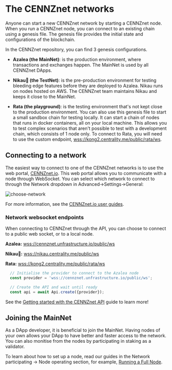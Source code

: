 
# The CENNZnet networks

Anyone can start a new CENNZnet network by starting a CENNZnet node. When you run a CENNZnet node, you can connect to an existing chain using a genesis file. The genesis file provides the initial state and configurations of the blockchain.

In the CENNZnet repository, you can find 3 genesis configurations. 
* **Azalea (the MainNet)**: is the production environment, where transactions and exchanges happen. The MainNet is used by all CENNZnet DApps. 

* **Nikau🌴 (the TestNet)**: is the pre-production environment for testing bleeding edge features before they are deployed to Azalea. Nikau runs on nodes hosted on AWS. The CENNZnet team maintains Nikau and keeps it close to the MainNet.

* **Rata (the playground)**: is the testing environment that's not kept close to the production environment. You can also use this genesis file to start a small sandbox chain for testing locally. It can start a chain of nodes that runs in docker containers, all on your local machine. This allows you to test complex scenarios that aren't possible to test with a development chain, which consists of 1 node only. To connect to Rata, you will need to use the custom endpoint, [wss://kong2.centrality.me/public/rata/ws](wss://kong2.centrality.me/public/rata/ws).

## Connecting to a network
The easiest way to connect to one of the CENNZnet networks is to use the web portal, [CENNZnet.io](http://cennznet.io/). This web portal allows you to communicate with a node through WebSocket. You can select which network to connect to through the Network dropdown in Advanced->Settings->General:

![choose-network](../../assets/images/ui/choose-network.png)

For more information, see the [CENNZnet.io user guides](dev-tools/cennznet-io).

### Network websocket endpoints

When connecting to CENNZnet through the API, you can choose to connect to a public web socket, or to a local node.

**Azalea:** [wss://cennznet.unfrastructure.io/public/ws](wss://cennznet.unfrastructure.io/public/ws)

**Nikau🌴:** [wss://nikau.centrality.me/public/ws](wss://nikau.centrality.me/public/ws)

**Rata:** [wss://kong2.centrality.me/public/rata/ws](wss://kong2.centrality.me/public/rata/ws)

```js
  // Initialise the provider to connect to the Azalea node
  const provider = 'wss://cennznet.unfrastructure.io/public/ws';

  // Create the API and wait until ready
  const api = await Api.create({provider});
```

See the [Getting started with the CENNZnet API](Dapp-development/Guides/Getting-started-with-the-CENNZnet-API) guide to learn more!

## Joining the MainNet

As a DApp developer, it is beneficial to join the MainNet. Having nodes of your own allows your DApp to have better and faster access to the network. You can also monitise from the nodes by participating in staking as a validator.

To learn about how to set up a node, read our guides in the Network participating -> Node operating section, for example, [Running a Full Node](Network-participating/Node-operating/Running-a-Full-Node).